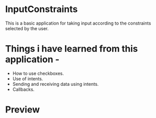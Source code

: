 # InputConstraints

This is a basic application for taking input according to the constraints selected by the user.

# Things i have learned from this application - 

* How to use checkboxes.
* Use of intents.
* Sending and receiving data using intents.
* Callbacks.

# Preview
